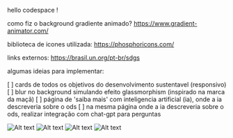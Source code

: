 hello codespace !

como fiz o background gradiente animado?
https://www.gradient-animator.com/

biblioteca de icones utilizada:
https://phosphoricons.com/

links externos:
https://brasil.un.org/pt-br/sdgs

algumas ideias para implementar:

[ ] cards de todos os objetivos do desenvolvimento sustentavel (responsivo)
[ ] blur no background simulando efeito glassmorphism (inspirado na marca da maçã)
[ ] página de 'saiba mais' com inteligencia artificial (ia), onde a ia descreveria sobre o ods
[ ] na mesma página onde a ia descreveria sobre o ods, realizar integração com chat-gpt para perguntas

![Alt text](<assets/ods (1).png>)
![Alt text](<assets/ods (2).png>)
![Alt text](<assets/ods (3).png>)
![Alt text](<assets/ods (4).png>)

